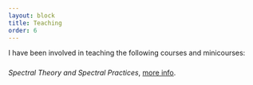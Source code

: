 ```yaml
---
layout: block
title: Teaching
order: 6
---
```

I have been involved in teaching the following courses and minicourses:
###
*Spectral Theory and Spectral Practices*, [more info](https://uzerbinati.eu/assets/teaching/spectral_theory.md).